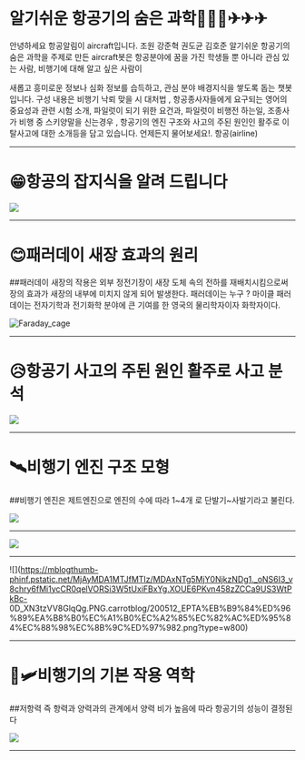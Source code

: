 
# 알기쉬운 항공기의 숨은 과학🛫🛫🛫✈✈✈
안녕하세요 항공알림이 aircraft입니다. 
조원 강준혁 권도균 김호준
알기쉬운 항공기의 숨은 과학을 주제로 만든
aircraft봇은 항공분야에 꿈을 가진 학생들 뿐 아니라 
관심 있는 사람, 비행기에 대해 알고 싶은 사람이

새롭고 흥미로운 정보나 심화 정보를 습득하고, 관심 분야
배경지식을 쌓도록 돕는 챗봇 입니다.
구성 내용은 비행기 낙뢰 맞을 시 대처법 ,
항공종사자들에게 요구되는 영어의 중요성과 관련 시험 소개,
파일럿이 되기 위한 요건과, 파일럿이 비행전 하는일, 조종사가
비행 중 스키양말을 신는경우 ,
항공기의 엔진 구조와 사고의 주된 원인인 활주로 이탈사고에 대한 
소개등을 담고 있습니다.
언제든지 물어보세요!.
항공(airline)

---
# 😁항공의 잡지식을 알려 드립니다
![](https://user-images.githubusercontent.com/88129621/129315364-e86358ec-4248-4cac-8d10-94d13020a9b5.png)

---
# 😊패러데이 새장 효과의 원리 

##패러데이 새장의 작용은 외부 정전기장이 새장 도체 속의 전하를 재배치시킴으로써 장의 효과가 새장의 내부에 미치지 않게 되어 발생한다.
              패러데이는 누구 ?
          마이클 패러데이는 전자기학과 전기화학 분야에 큰 기여를 한 영국의 물리학자이자 화학자이다.

![Faraday_cage](https://user-images.githubusercontent.com/88129621/129316019-ba08c788-801e-42d9-ad4a-e303e5211633.gif)

---
# 😥항공기 사고의 주된 원인 활주로 사고 분석

![](https://news.kbs.co.kr/data/fckeditor/image/GYH2015041500090004400.jpg)

---
# 🛰비행기 엔진 구조 모형 
##비행기 엔진은 제트엔진으로 엔진의 수에 따라 1~4개 로 단발기~사발기라고 불린다.

![](https://mblogthumb-phinf.pstatic.net/MjAxOTA2MzBfMjc0/MDAxNTYxODY5ODQzMTg3.sRvLZOCddQs0xMMZiO2XfcJdRzDKQ4nkNxp52Dqj9j8g.JEXtt_baMmlbBxOzzemYMV7Umx437bO-9V-aFcQ30mcg.JPEG.odk1956/TurboFanEngine.jpg?type=w800)

---

![](https://topclass.chosun.com/news_img/1505/1505_106_2.jpg)

---

![](https://mblogthumb-phinf.pstatic.net/MjAyMDA1MTJfMTIz/MDAxNTg5MjY0NjkzNDg1._oNS6I3_v8chry6fMi1ycCR0qelVORSi3W5tUxiFBxYg.XOUE6PKvn458zZCCa9US3WtPkBc-
0D_XN3tzVV8GlqQg.PNG.carrotblog/200512_EPTA%EB%B9%84%ED%96%89%EA%B8%B0%EC%A1%B0%EC%A2%85%EC%82%AC%ED%95%84%EC%88%98%EC%8B%9C%ED%97%982.png?type=w800)

---
# 🛬🛩비행기의 기본 작용 역학
##저항력 즉 항력과 양력과의 관계에서 양력 비가 높음에 따라 항공기의 성능이 결정된다

![](https://post-phinf.pstatic.net/MjAxOTA4MTFfMTgg/MDAxNTY1NTI2NTk3Nzk3.gi73k3PDmDrsOHNghD4mIy9MWScabnI-0qorZ_bog7Ug.RoylIHTrDj4uK_e_17T3X4Hw6PTbdooWkZ_DfF-Qkzog.JPEG/2345.jpg?type=w1200)


---

